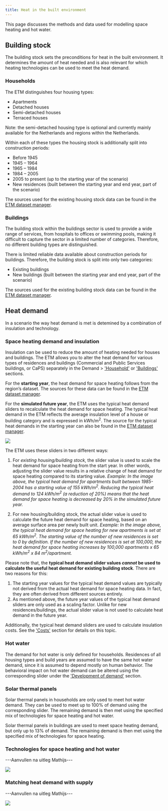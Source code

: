 ```yaml
---
title: Heat in the built environment
---
```

This page discusses the methods and data used for modelling space heating and hot water.

## Building stock
The building stock sets the preconditions for heat in the built environment. It determines the amount of heat needed and is also relevant for which heating technologies can be used to meet the heat demand.

### Households
The ETM distinguishes four housing types:
* Apartments
* Detached houses
* Semi-detached houses
* Terraced houses

Note: the semi-detached housing type is optional and currently mainly available for the Netherlands and regions within the Netherlands. 

Within each of these types the housing stock is additionally split into construction periods:
* Before 1945
* 1945 – 1964
* 1965 – 1984
* 1984 – 2005
* 2005 to present (up to the starting year of the scenario)
* New residences (built between the starting year and end year, part of the scenario)

The sources used for the existing housing stock data can be found in the [ETM dataset manager](https://data.energytransitionmodel.com/).


### Buildings
The building stock within the buildings sector is used to provide a wide range of services, from hospitals to offices or swimming pools, making it difficult to capture the sector in a limited number of categories. Therefore, no different building types are distinguished.

There is limited reliable data available about construction periods for buildings. Therefore, the building stock is split into only two categories:
* Existing buildings
* New buildings (built between the starting year and end year, part of the scenario)

The sources used for the existing building stock data can be found in the [ETM dataset manager](https://data.energytransitionmodel.com/).

## Heat demand
In a scenario the way heat demand is met is detemined by a combination of insulation and technology. 

### Space heating demand and insulation
Insulation can be used to reduce the amount of heating needed for houses and buildings. The ETM allows you to alter the heat demand for various types of residences and buildings (Commercial and Public Services buildings, or CaPS) separately in the Demand > ['Household'](https://energytransitionmodel.com/scenario/demand/households/overview) or ['Buildings'](https://energytransitionmodel.com/scenario/demand/buildings/overview) sections. 

For the **starting year**, the heat demand for space heating follows from the region’s dataset. The sources for these data can be found in the [ETM dataset manager](https://data.energytransitionmodel.com/).

For the **simulated future year**, the ETM uses the typical heat demand sliders to recalculate the heat demand for space heating. The typical heat demand in the ETM reflects the average insulation level of a house or building category and is expressed in kWh/m<sup>2</sup>. The source for the typical heat demands in the starting year can also be found in the [ETM dataset manager](https://data.energytransitionmodel.com/).

![](/img/docs/20240506_typical_heat_demand_sliders.png)

The ETM uses these sliders in two different ways:
1. For *existing housing/building stock*, the slider value is used to scale the heat demand for space heating from the start year. In other words, adjusting the slider value results in a relative change of heat demand for space heating compared to its starting value. 
_Example: In the image above, the typical heat demand for apartments built between 1985-2004 has a starting value of 155 kWh/m<sup>2</sup>. Reducing the typical heat demand to 124 kWh/m<sup>2</sup> (a reduction of 20%) means that the heat demand for space heating is decreased by 20% in the simulated future year._

2. For new housing/building stock, the actual slider value is used to calculate the future heat demand for space heating, based on an average surface area per newly built unit.
_Example: In the image above, the typical heat demand for space heating for new apartments is set at 65 kWh/m<sup>2</sup>. The starting value of the number of new residences is set to 0 by definition. If the number of new residences is set at 100,000, the heat demand for space heating increases by 100,000 apartments x 65 kWh/m<sup>2</sup> x 84 m<sup>2</sup>/apartment._

Please note that, the **typical heat demand slider values _cannot_ be used to calculate the useful heat demand for existing building stock**. There are two reasons for this:
1. The starting year values for the typical heat demand values are typically not derived from the actual heat demand for space heating data. In fact, they are often derived from different sources entirely.
2. As mentioned above, the future year values of the typical heat demand sliders are only used as a scaling factor. Unlike for new residences/buildings, the actual slider value is not used to calculate heat demand in the future year.

Additionally, the typical heat demand sliders are used to calculate insulation costs. See the ['Costs'](cost-insulation-costs) section for details on this topic.

### Hot water
The demand for hot water is only defined for households. Residences of all housing types and build years are assumed to have the same hot water demand, since it is assumed to depend mostly on human behavior. The behavioral impact on hot water demand can be altered using the corresponding slider under the ['Development of demand'](https://energytransitionmodel.com/scenario/demand/households/development-of-demand) section.

### Solar thermal panels
Solar thermal panels in households are only used to meet hot water demand. They can be used to meet up to 100% of demand using the corresponding slider. The remaining demand is then met using the specified mix of technologies for space heating and hot water.

Solar thermal panels in buildings are used to meet space heating demand, but only up to 13% of demand. The remaining demand is then met using the specified mix of technologies for space heating.

### Technologies for space heating and hot water
---Aanvullen na uitleg Mathijs---

![](/img/docs/20240506_number_of_residences_per_space_heating_technology.png)

### Matching heat demand with supply
---Aanvullen na uitleg Mathijs---

![](/img/docs/20240506_deficits_in_space_heating_per_residence_type_and_construction_period.png)
